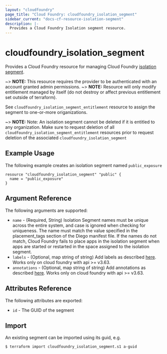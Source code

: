 ```yaml
---
layout: "cloudfoundry"
page_title: "Cloud Foundry: cloudfoundry_isolation_segment"
sidebar_current: "docs-cf-resource-isolation-segment"
description: |-
  Provides a Cloud Foundry Isolation segment resource.
---
```


# cloudfoundry\_isolation\_segment

Provides a Cloud Foundry resource for managing Cloud Foundry
[isolation segment](http://v3-apidocs.cloudfoundry.org/version/3.53.0/index.html#isolation-segments).

~> **NOTE:** This resource requires the provider to be authenticated with an account granted admin permissions.
~> **NOTE:** Resource will only modify entitlement managed by itself (do not destroy or affect previous entitlement set outside of terraform).

See `cloudfoundry_isolation_segment_entitlement` resource to assign the segment to one-or-more
origanizations.

~> **NOTE:** Note: An isolation segment cannot be deleted if it is entitled to any organization.
   Make sure to request deletion of all `cloudfoundry_isolation_segment_entitlement`
   resources prior to request deletion of the associated `cloudfoundry_isolation_segment`

## Example Usage

The following example creates an isolation segment named `public_exposure`

```hcl
resource "cloudfoundry_isolation_segment" "public" {
  name = "public_exposure"
}
```

## Argument Reference

The following arguments are supported:

* `name` - (Required, String) Isolation Segment names must be unique across the entire system,
  and case is ignored when checking for uniqueness. The name must match the value specified in
  the placement_tags section of the Diego manifest file. If the names do not match, Cloud Foundry
  fails to place apps in the isolation segment when apps are started or restarted in the space
  assigned to the isolation segment.
 * `labels` - (Optional, map string of string) Add labels as described [here](https://docs.cloudfoundry.org/adminguide/metadata.html#-view-metadata-for-an-object). 
 Works only on cloud foundry with api >= v3.63.
 * `annotations` - (Optional, map string of string) Add annotations as described [here](https://docs.cloudfoundry.org/adminguide/metadata.html#-view-metadata-for-an-object). 
 Works only on cloud foundry with api >= v3.63.


## Attributes Reference

The following attributes are exported:

* `id` - The GUID of the segment

## Import

An existing segment can be imported using its guid, e.g.

```bash
$ terraform import cloudfoundry_isolation_segment.s1 a-guid
```
